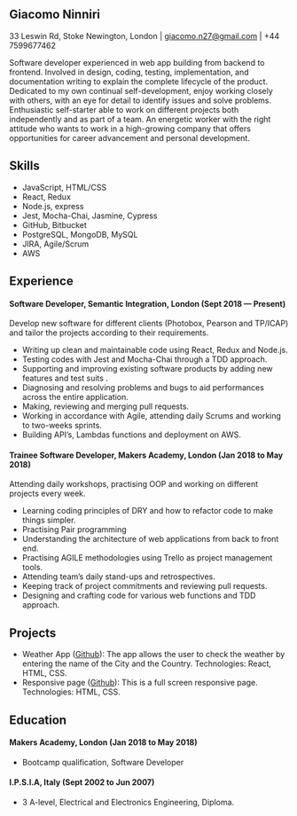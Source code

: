 ## Giacomo Ninniri

33 Leswin Rd, Stoke Newington, London | [giacomo.n27@gmail.com](mailto:giacomo.n27@gmail.com) | +44 7599677462

Software developer experienced in web app building from backend to frontend. Involved in design, coding, testing,
implementation, and documentation writing to explain the complete lifecycle of the product.
Dedicated to my own continual self-development, enjoy working closely with others, with an eye for detail to identify
issues and solve problems. Enthusiastic self-starter able to work on different projects both independently and as part
of a team. An energetic worker with the right attitude who wants to work in a high-growing company that offers
opportunities for career advancement and personal development.

## Skills

- JavaScript, HTML/CSS
- React, Redux
- Node.js, express
- Jest, Mocha-Chai, Jasmine, Cypress
- GitHub, Bitbucket
- PostgreSQL, MongoDB, MySQL
- JIRA, Agile/Scrum
- AWS

## Experience

#### Software Developer, Semantic Integration, London (Sept 2018 — Present)

Develop new software for different clients (Photobox, Pearson and TP/ICAP) and tailor the projects according to
their requirements.

- Writing up clean and maintainable code using React, Redux and Node.js.
- Testing codes with Jest and Mocha-Chai through a TDD approach.
- Supporting and improving existing software products by adding new features and test suits .
- Diagnosing and resolving problems and bugs to aid performances across the entire application.
- Making, reviewing and merging pull requests.
- Working in accordance with Agile, attending daily Scrums and working to two-weeks sprints.
- Building API’s, Lambdas functions and deployment on AWS.

#### Trainee Software Developer, Makers Academy, London (Jan 2018 to May 2018)

Attending daily workshops, practising OOP and working on different projects every week.

- Learning coding principles of DRY and how to refactor code to make things simpler.
- Practising Pair programming
- Understanding the architecture of web applications from back to front end.
- Practising AGILE methodologies using Trello as project management tools.
- Attending team’s daily stand-ups and retrospectives.
- Keeping track of project commitments and reviewing pull requests.
- Designing and crafting code for various web functions and TDD approach.

## Projects

- Weather App ([Github](https://github.com/Gia1987/Weather-App-React.git)): The app allows the user to check the weather by entering the name of the City and
  the Country. Technologies: React, HTML, CSS.
- Responsive page ([Github](https://github.com/Gia1987/Responsive-page-layout.git)): This is a full screen responsive page. Technologies: HTML, CSS.

## Education

#### Makers Academy, London (Jan 2018 to May 2018)

- Bootcamp qualification, Software Developer

#### I.P.S.I.A, Italy (Sept 2002 to Jun 2007)

- 3 A-level, Electrical and Electronics Engineering, Diploma.
